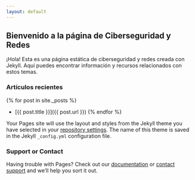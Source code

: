 ```yaml
---
layout: default
---
```


## Bienvenido a la página de Ciberseguridad y Redes

¡Hola! Esta es una página estática de ciberseguridad y redes creada con Jekyll. Aquí puedes encontrar información y recursos relacionados con estos temas.

### Artículos recientes

{% for post in site._posts %}
- [{{ post.title }}]({{ post.url }})
{% endfor %}

Your Pages site will use the layout and styles from the Jekyll theme you have selected in your [repository settings](https://github.com/peimando/peimando.github.io/settings/pages). The name of this theme is saved in the Jekyll `_config.yml` configuration file.

### Support or Contact

Having trouble with Pages? Check out our [documentation](https://docs.github.com/categories/github-pages-basics/) or [contact support](https://support.github.com/contact) and we’ll help you sort it out.
